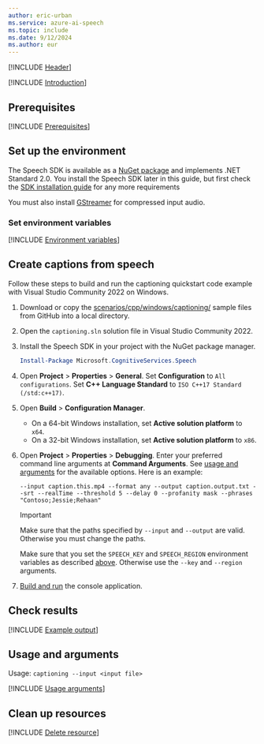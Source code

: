 ```yaml
---
author: eric-urban
ms.service: azure-ai-speech
ms.topic: include
ms.date: 9/12/2024
ms.author: eur
---
```


[!INCLUDE [Header](../../common/cpp.md)]

[!INCLUDE [Introduction](intro.md)]

## Prerequisites

[!INCLUDE [Prerequisites](../../common/azure-prerequisites.md)]

## Set up the environment

The Speech SDK is available as a [NuGet package](https://www.nuget.org/packages/Microsoft.CognitiveServices.Speech) and implements .NET Standard 2.0. You install the Speech SDK later in this guide, but first check the [SDK installation guide](../../../quickstarts/setup-platform.md?pivots=programming-language-cpp) for any more requirements

You must also install [GStreamer](~/articles/ai-services/speech-service/how-to-use-codec-compressed-audio-input-streams.md) for compressed input audio.

### Set environment variables

[!INCLUDE [Environment variables](../../common/environment-variables.md)]

## Create captions from speech

Follow these steps to build and run the captioning quickstart code example with Visual Studio Community 2022 on Windows. 

1. Download or copy the <a href="https://github.com/Azure-Samples/cognitive-services-speech-sdk/tree/master/scenarios/cpp/windows/captioning"  title="Copy the samples"  target="_blank">scenarios/cpp/windows/captioning/</a> sample files from GitHub into a local directory. 
1. Open the `captioning.sln` solution file in Visual Studio Community 2022.  
1. Install the Speech SDK in your project with the NuGet package manager.
    ```powershell
    Install-Package Microsoft.CognitiveServices.Speech
    ```
1. Open **Project** > **Properties** > **General**. Set **Configuration** to `All configurations`. Set **C++ Language Standard** to `ISO C++17 Standard (/std:c++17)`.
1. Open **Build** > **Configuration Manager**.
    - On a 64-bit Windows installation, set **Active solution platform** to `x64`.
    - On a 32-bit Windows installation, set **Active solution platform** to `x86`.
1. Open **Project** > **Properties** > **Debugging**. Enter your preferred command line arguments at **Command Arguments**. See [usage and arguments](#usage-and-arguments) for the available options. Here is an example:
    ```
    --input caption.this.mp4 --format any --output caption.output.txt --srt --realTime --threshold 5 --delay 0 --profanity mask --phrases "Contoso;Jessie;Rehaan"
    ```
    > [!IMPORTANT]
    > Make sure that the paths specified by `--input` and `--output` are valid. Otherwise you must change the paths.
    > 
    > Make sure that you set the `SPEECH_KEY` and `SPEECH_REGION` environment variables as described [above](#set-environment-variables). Otherwise use the `--key` and `--region` arguments.

1. [Build and run](/cpp/build/vscpp-step-2-build) the console application. 

## Check results

[!INCLUDE [Example output](example-output-v2.md)]

## Usage and arguments

Usage: `captioning --input <input file>`

[!INCLUDE [Usage arguments](usage-arguments-v2.md)]

## Clean up resources

[!INCLUDE [Delete resource](../../common/delete-resource.md)]

